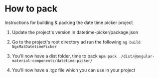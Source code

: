 # How to pack

Instructions for building & packing the date time picker project

1. Update the project's version in datetime-picker/package.json

2. Go to the project's root directory ad run the following
   `ng build NgxMatDatetimePicker`

3. You'll now have a dist folder, time to pack
   `npm pack ./dist/@angular-material-components/datetime-picker/`

4. You'll now have a .tgz file which you can use in your project
